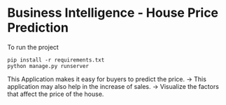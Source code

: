 # Business Intelligence - House Price Prediction
To run the project 
```
pip install -r requirements.txt
python manage.py runserver
```

This Application makes it easy for buyers to predict the price.
-> This application may also help in the increase of sales.
-> Visualize the factors that affect the price of the house.
